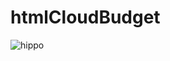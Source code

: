 # htmlCloudBudget
![hippo](https://media.giphy.com/media/fDdNEZxSOUE389YFu4/giphy-downsized-large.gif?cid=790b7611fa0260a88f18a777a3a3648dd4a64526b37874d8&rid=giphy-downsized-large.gif&ct=g)
